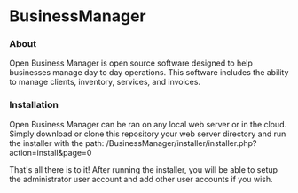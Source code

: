 # BusinessManager

### About
Open Business Manager is open source software designed to help businesses manage day to day operations.  This software includes the ability to manage clients, inventory, services, and invoices.

### Installation
Open Business Manager can be ran on any local web server or in the cloud.  Simply download or clone this repository your web server directory and run the installer with the path:  /BusinessManager/installer/installer.php?action=install&page=0

That's all there is to it!  After running the installer, you will be able to setup the administrator user account and add other user accounts if you wish.
